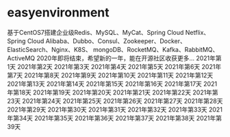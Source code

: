 # easyenvironment
基于CentOS7搭建企业级Redis、MySQL、MyCat、Spring Cloud Netflix、Spring Cloud Alibaba、Dubbo、Consul、Zookeeper、Docker、ElasticSearch、Nginx、K8S、 mongoDB、RocketMQ、Kafka、RabbitMQ、ActiveMQ
2020年即将结束，希望新的一年，能在开源社区收获更多...
2021年第1天
2021年第2天
2021年第3天
2021年第4天
2021年第5天
2021年第6天
2021年第7天
2021年第8天
2021年第9天
2021年第10天
2021年第11天
2021年第12天
2021年第13天
2021年第14天
2021年第15天
2021年第16天
2021年第17天
2021年第18天
2021年第19天
2021年第20天
2021年第21天
2021年第22天
2021年第23天
2021年第24天
2021年第25天
2021年第26天
2021年第27天
2021年第28天
2021年第29天
2021年第30天
2021年第31天
2021年第32天
2021年第33天
2021年第34天
2021年第35天
2021年第36天
2021年第37天
2021年第38天
2021年第39天
